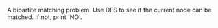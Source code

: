 A bipartite matching problem. Use DFS to see if the current node can be matched. If not, print 'NO'.
